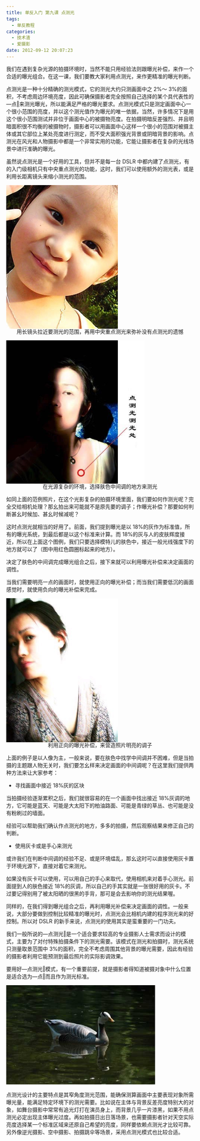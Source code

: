 ```yaml
---
title: 单反入门 第九课 点测光
tags:
  - 单反教程
categories:
  - 技术渣
  - 爱摄影
date: 2012-09-12 20:07:23
---
```


我们在遇到复杂光源的拍摄环境时，当然不能只用经验法则跟曝光补偿，来作一个合适的曝光组合。在这一课，我们要教大家利用点测光，来作更精准的曝光判断。

点测光是一种十分精确的测光模式，它的测光大约只测画面中之 2%～ 3%的面积，不考虑周边环境亮度，因此可确保摄影者完全按照自己选择的某个具代表性的―点‖来测光曝光，所以能满足严格的曝光要求。点测光模式只是测定画面中心一个很小范围的亮度，并以这个测光值作为曝光的唯一依据，当然，许多情况下是用这个很小范围测试并非位于画面中心的被摄物亮度。在拍摄明暗反差强烈、并且明暗面积很不均衡的被摄物时，摄影者可以用画面中心这样一个很小的范围对被摄主体或其它部位上某处亮度进行测定，而不受大面积强光背景或阴暗背景的影响。点测光在风光和人物摄影中都是一个非常实用的功能，它能让摄影者在复杂的光线场景中进行准确的曝光。

虽然说点测光是一个好用的工具，但并不是每一台 DSLR 中都内建了点测光，有的入门级相机只有中央重点测光的功能，这时，我们可以使用额外的测光表，或是利用长距离镜头来缩小测光的范围。

![](/images/SLR_ninth1.jpg)<p align="center" style="line-height: initial; margin-top: -20px;">用长镜头拉近要测光的范围，再用中央重点测光来弥补没有点测光的遗憾</p>

![](/images/SLR_ninth2.jpg)<p align="center" style="line-height: initial; margin-top: -20px;">在光源复杂的环境，选择肤色中间调的地方来测光</p>

如同上面的范例照片，在这个光影复杂的拍摄环境里面，我们要如何作测光呢？完全交给相机处理？那幺拍出来可能就不是原先要的调子；作曝光补偿？那要如何判断甚幺时候加、甚幺时候减呢？

这时点测光就相当的好用了。前面，我们提到曝光是以 18%的灰作为标准值，所有的曝光系统，到最后都是以这个标准来计算。而 18%的灰与人的皮肤辉度接近，所以在上面这个图例，我们只要选择模特儿的肤色中，接近一般光线强度下的地方就可以了（图中用红色圆圈标起来的地方）。

决定了肤色的中间调完成曝光组合之后，接下来就可以利用曝光补偿来决定画面的调性。

当我们需要明亮一点的画面时，就使用正向的曝光补偿；而当我们需要低沉的画面感觉时，就使用负向的曝光补偿来完成。

![](/images/SLR_ninth3.jpg)<p align="center" style="line-height: initial; margin-top: -20px;">利用正向的曝光补偿，来营造照片明亮的调子</p>

上面的例子是以人像为主，一般来说，要在肤色中找学中间调并不困难，但是当拍摄的主题跟人物无关时，我们要怎幺样来决定画面的中间调呢？在这里我们提供两种方法来让大家参考：

- 寻找画面中接近 18%灰的区块

当拍摄经验逐渐累积之后，我们就很容易的在一个画面中找出接近 18%灰调的地方，它可能是蓝天、可能是大太阳下的柏油路面、可能是青绿的草丛、也可能是没有粉刷过的墙面。

经验可以帮助我们确认作点测光的地方，多多的拍摄，然后观察结果来修正自己的判断。

- 使用灰卡或是手心来测光

或许我们在判断中间调的经验不足、或是环境缊乱，那幺这时可以直接使用灰卡置于环境光源下，直接对着它来测光。

如果没有灰卡可以使用，可以用自己的手心来取代，使用相机来对着手心测光。前面提到人的肤色接近 18%的灰调，所以自己的手其实就是一张很好用的灰卡。不过要记得别用了被太阳晒的很黑的手背，那可是会去影响你的测光结果喔。

同样的，在我们得到曝光组合之后，再利用曝光补偿来决定画面的调性。一般来说，大部分要做到控制比较精准的曝光时，点测光会比相机内建的程序测光来的好控制。所以对 DSLR 的新手来说，点测光的使用其实是蛮重要的一门功夫。

我们一般所说的―点测光‖是一个适合要求较高的专业摄影人士需求而设计的模式，主要为了对付特殊拍摄条件下的测光需要。该模式在测光和拍摄时，测光系统只测量取景范围中 3%的面积，完全不考虑周围其他背景的曝光需要，因此有经验的摄影者利用它能预测到最后照片的实际影调效果。

要用好―点测光‖模式，有一个重要前提，就是摄影者得知道被摄对象中什么位置是适合选为―点‖而且作为测光标准。

![](/images/SLR_ninth4.jpg)

点测光设计的主要特点是其窄角度测光范围，能确保测算画面中主要表现对象所需曝光量，能满足特定环境下的测光需要。比如说在主体与背景反差亮度特别大的对象，如舞台摄影中常常有追光灯打在演员身上，而背景几乎一片漆黑，如果不用点测光必定出现主体曝光过度。再如拍摄日出日落场景，也需要摄影者针对天空实际亮度选择某一个标准区域来还原自己希望的亮度，同样要依赖点测光才比较可靠。另外像逆光摄影、空中摄影、拍摄跳伞等场景，采用点测光模式也比较合适。

<br/>
<br/>
